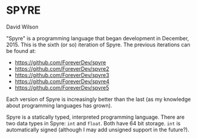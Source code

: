 # SPYRE
David Wilson

"Spyre" is a programming language that began development in December, 2015.  This is
the sixth (or so) iteration of Spyre.  The previous iterations can be found at:
+ https://github.com/ForeverDev/spyre
+ https://github.com/ForeverDev/spyre2
+ https://github.com/ForeverDev/spyre3
+ https://github.com/ForeverDev/spyre4
+ https://github.com/ForeverDev/spyre5

Each version of Spyre is increasingly better than the last (as my knowledge about
programming languages has grown).  

Spyre is a statically typed, interpreted programming language.  There are two
data types in Spyre: `int` and `float`.  Both have 64 bit storage.  `int` is
automatically signed (although I may add unsigned support in the future?).
